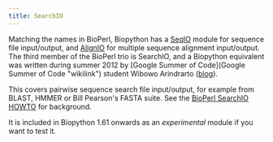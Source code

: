 ```yaml
---
title: SearchIO
---
```


Matching the names in BioPerl, Biopython has a [SeqIO](SeqIO "wikilink")
module for sequence file input/output, and [AlignIO](AlignIO "wikilink")
for multiple sequence alignment input/output. The third member of the
BioPerl trio is SearchIO, and a Biopython equivalent was written during
summer 2012 by [Google Summer of Code](Google Summer of Code "wikilink")
student Wibowo Arindrarto ([blog](http://bow.web.id/blog/tag/gsoc/)).

This covers pairwise sequence search file input/output, for example from
BLAST, HMMER or Bill Pearson's FASTA suite. See the [BioPerl SearchIO
HOWTO](http://www.bioperl.org/wiki/HOWTO:SearchIO) for background.

It is included in Biopython 1.61 onwards as an *experimental* module if
you want to test it.
